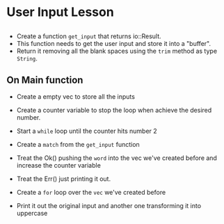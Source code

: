 # User Input Lesson

## 
 - Create a function `get_input` that returns io::Result<String>.
  - This function needs to get the user input and store it into a "buffer".
  - Return it removing all the blank spaces using the `trim` method as type `String`.


## On Main function
  - Create a empty vec to store all the inputs
  - Create a counter variable to stop the loop when achieve the desired number.
  - Start a `while` loop until the counter hits number 2
  - Create a `match` from the `get_input` function
  - Treat the Ok() pushing the `word` into the vec we've created before and increase the counter variable
  - Treat the Err() just printing it out.

  - Create a `for` loop over the `vec` we've created before
  - Print it out the original input and another one transforming it into uppercase
